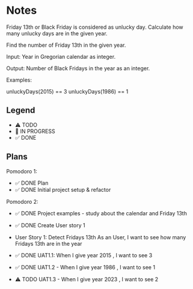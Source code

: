# Notes

Friday 13th or Black Friday is considered as unlucky day. Calculate how many unlucky days are in the given year.

Find the number of Friday 13th in the given year.

Input: Year in Gregorian calendar as integer.

Output: Number of Black Fridays in the year as an integer.

Examples:

unluckyDays(2015) == 3
unluckyDays(1986) == 1

## Legend
- ⚠ TODO
- 🚧 IN PROGRESS
- ✅ DONE

## Plans

Pomodoro 1:
- ✅ DONE Plan
- ✅ DONE Initial project setup & refactor


Pomodoro 2:
- ✅ DONE Project examples - study about the calendar and Friday 13th
- ✅ DONE Create User story 1
- User Story 1: Detect Fridays 13th
As an User, I want to see how many Fridays 13th are in the year 

- ✅ DONE UAT1.1: When I give year 2015 , I want to see 3 
- ✅ DONE UAT1.2 - When I give year 1986 , I want to see 1
- ⚠ TODO UAT1.3 - When I give year 2023 , I want to see 2
